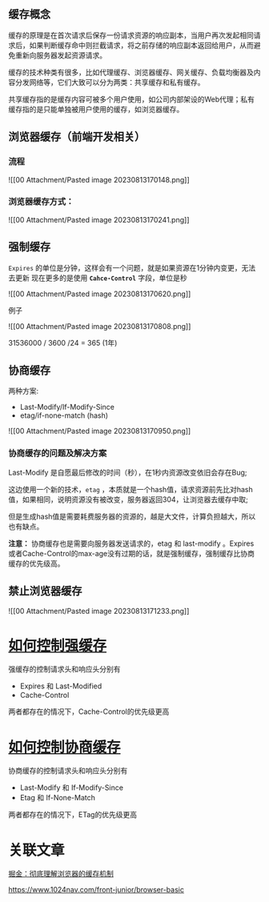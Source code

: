 
## 缓存概念

缓存的原理是在首次请求后保存一份请求资源的响应副本，当用户再次发起相同请求后，如果判断缓存命中则拦截请求，将之前存储的响应副本返回给用户，从而避免重新向服务器发起资源请求。

缓存的技术种类有很多，比如代理缓存、浏览器缓存、网关缓存、负载均衡器及内容分发网络等，它们大致可以分为两类：共享缓存和私有缓存。

共享缓存指的是缓存内容可被多个用户使用，如公司内部架设的Web代理；私有缓存指的是只能单独被用户使用的缓存，如浏览器缓存。 

## 浏览器缓存（前端开发相关）

### 流程

![[00 Attachment/Pasted image 20230813170148.png]]

### 浏览器缓存方式：

![[00 Attachment/Pasted image 20230813170241.png]]

## 强制缓存

`Expires` 的单位是分钟，这样会有一个问题，就是如果资源在1分钟内变更，无法去更新
现在更多的是使用 **`Cahce-Control`** 字段，单位是秒

![[00 Attachment/Pasted image 20230813170620.png]]

例子

![[00 Attachment/Pasted image 20230813170808.png]]

31536000 / 3600 /24 = 365 (1年)

## 协商缓存

两种方案: 
- Last-Modify/If-Modify-Since
- etag/if-none-match (hash)

![[00 Attachment/Pasted image 20230813170950.png]]
### 协商缓存的问题及解决方案

Last-Modify 是自愿最后修改的时间（秒），在1秒内资源改变依旧会存在Bug;

这边使用一个新的技术，`etag` ，本质就是一个hash值，请求资源前先比对hash值，如果相同，说明资源没有被改变，服务器返回304，让浏览器去缓存中取;

但是生成hash值是需要耗费服务器的资源的，越是大文件，计算负担越大，所以也有缺点。

**注意：** 协商缓存也是需要向服务器发送请求的，etag 和 last-modify 。Expires或者Cache-Control的max-age没有过期的话，就是强制缓存，强制缓存比协商缓存的优先级高。
## 禁止浏览器缓存

![[00 Attachment/Pasted image 20230813171233.png]]

# [如何控制强缓存​](https://www.1024nav.com/front-junior/browser-basic#%E5%A6%82%E4%BD%95%E6%8E%A7%E5%88%B6%E5%BC%BA%E7%BC%93%E5%AD%98 "")

强缓存的控制请求头和响应头分别有

- Expires 和 Last-Modified
- Cache-Control

两者都存在的情况下，Cache-Control的优先级更高

# [如何控制协商缓存​](https://www.1024nav.com/front-junior/browser-basic#%E5%A6%82%E4%BD%95%E6%8E%A7%E5%88%B6%E5%8D%8F%E5%95%86%E7%BC%93%E5%AD%98 "")

协商缓存的控制请求头和响应头分别有

- Last-Modify 和 If-Modify-Since
- Etag 和 If-None-Match

两者都存在的情况下，ETag的优先级更高

# 关联文章

[掘金：彻底理解浏览器的缓存机制](https://juejin.cn/post/6844903593275817998)

https://www.1024nav.com/front-junior/browser-basic